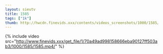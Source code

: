 ```yaml
--- 
layout: sieutv
title: 1585
tags: ["1k"]
thumb: http://hwcdn.finevids.xxx/contents/videos_screenshots/1000/1585/preview.mp4.jpg
---
```

{% include video src="http://www.finevids.xxx/get_file/1/70a49ad998158666eba90127ff503ab3/1000/1585/1585.mp4/" %} 
